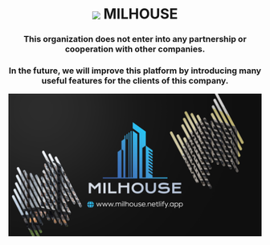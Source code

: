 <h1 align="center">
  <img align="center" 
  src="[https://Mil-House.github.io/MILHOUSE/assets/img/logo/MH.png](https://github.com/Mil-House/MILHOUSE/blob/main/assets/img/logo/MH.png?raw=true)" /> 
  MILHOUSE
</h1>
<h3 align="center">This organization does not enter into any partnership or cooperation with other companies.</h3>
<h3 align="center">In the future, we will improve this platform by introducing many useful features for the clients of this company.</h3>

<img align="center" src="/assets/img/banners/milwebcover.png"/>
